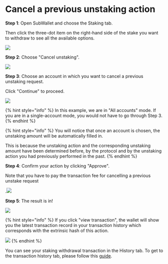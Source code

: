 # Cancel a previous unstaking action

**Step 1**: Open SubWallet and choose the Staking tab.&#x20;

Then click the three-dot item on the right-hand side of the stake you want to withdraw to see all the available options.

![](<../../../.gitbook/assets/image (451).png>)



**Step 2**: Choose "Cancel unstaking".

![](<../../../.gitbook/assets/image (453).png>)



**Step 3**: Choose an account in which you want to cancel a previous unstaking request.&#x20;

Click "Continue" to proceed.

![](<../../../.gitbook/assets/image (455).png>)

{% hint style="info" %}
In this example, we are in "All accounts" mode. If you are in a single-account mode, you would not have to go through Step 3.&#x20;
{% endhint %}

{% hint style="info" %}
You will notice that once an account is chosen, the unstaking amount will be automatically filled in.&#x20;

This is because the unstaking action and the corresponding unstaking amount have been determined before, by the protocol and by the unstaking action you had previously performed in the past.&#x20;
{% endhint %}



**Step 4**: Confirm your action by clicking "Approve".

Note that you have to pay the transaction fee for cancelling a previous unstake request

.![](<../../../.gitbook/assets/image (457).png>)



**Step 5**: The result is in!

![](<../../../.gitbook/assets/image (459).png>)

{% hint style="info" %}
If you click "view transaction", the wallet will show you the latest transaction record in your transaction history which corresponds with the extrinsic hash of this action.

&#x20;![](<../../../.gitbook/assets/image (460).png>)
{% endhint %}

You can see your staking withdrawal transaction in the History tab. To get to the transaction history tab, please follow this [guide](../../view-transaction-history.md).
